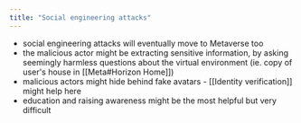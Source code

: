 ```yaml
---
title: "Social engineering attacks"
---
```

- social engineering attacks will eventually move to Metaverse too
- the malicious actor might be extracting sensitive information, by asking seemingly harmless questions about the virtual environment (ie. copy of user's house in [[Meta#Horizon Home]])
- malicious actors might hide behind fake avatars - [[Identity verification]] might help here
- education and raising awareness might be the most helpful but very difficult